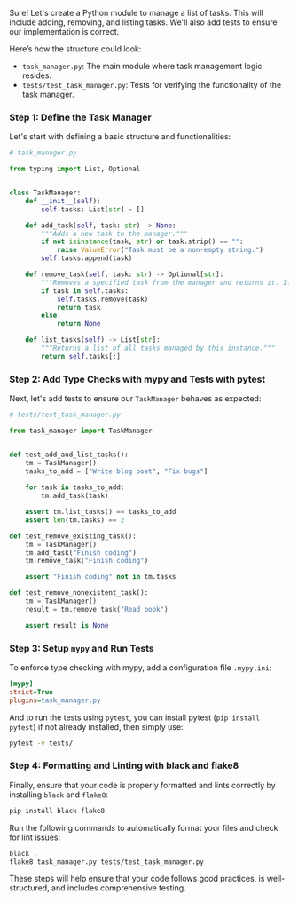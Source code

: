 Sure! Let's create a Python module to manage a list of tasks. This will include adding, removing, and listing tasks. We'll also add tests to ensure our implementation is correct.

Here’s how the structure could look:
- `task_manager.py`: The main module where task management logic resides.
- `tests/test_task_manager.py`: Tests for verifying the functionality of the task manager.

### Step 1: Define the Task Manager

Let's start with defining a basic structure and functionalities:

```python
# task_manager.py

from typing import List, Optional


class TaskManager:
    def __init__(self):
        self.tasks: List[str] = []

    def add_task(self, task: str) -> None:
        """Adds a new task to the manager."""
        if not isinstance(task, str) or task.strip() == "":
            raise ValueError("Task must be a non-empty string.")
        self.tasks.append(task)

    def remove_task(self, task: str) -> Optional[str]:
        """Removes a specified task from the manager and returns it. If the task is not found, return None."""
        if task in self.tasks:
            self.tasks.remove(task)
            return task
        else:
            return None

    def list_tasks(self) -> List[str]:
        """Returns a list of all tasks managed by this instance."""
        return self.tasks[:]
```

### Step 2: Add Type Checks with mypy and Tests with pytest

Next, let's add tests to ensure our `TaskManager` behaves as expected:

```python
# tests/test_task_manager.py

from task_manager import TaskManager


def test_add_and_list_tasks():
    tm = TaskManager()
    tasks_to_add = ["Write blog post", "Fix bugs"]
    
    for task in tasks_to_add:
        tm.add_task(task)

    assert tm.list_tasks() == tasks_to_add
    assert len(tm.tasks) == 2

def test_remove_existing_task():
    tm = TaskManager()
    tm.add_task("Finish coding")
    tm.remove_task("Finish coding")

    assert "Finish coding" not in tm.tasks

def test_remove_nonexistent_task():
    tm = TaskManager()
    result = tm.remove_task("Read book")

    assert result is None
```

### Step 3: Setup `mypy` and Run Tests

To enforce type checking with mypy, add a configuration file `.mypy.ini`:

```ini
[mypy]
strict=True
plugins=task_manager.py
```

And to run the tests using `pytest`, you can install pytest (`pip install pytest`) if not already installed, then simply use:
```bash
pytest -v tests/
```

### Step 4: Formatting and Linting with black and flake8

Finally, ensure that your code is properly formatted and lints correctly by installing `black` and `flake8`:

```bash
pip install black flake8
```

Run the following commands to automatically format your files and check for lint issues:
```bash
black .
flake8 task_manager.py tests/test_task_manager.py
```

These steps will help ensure that your code follows good practices, is well-structured, and includes comprehensive testing.